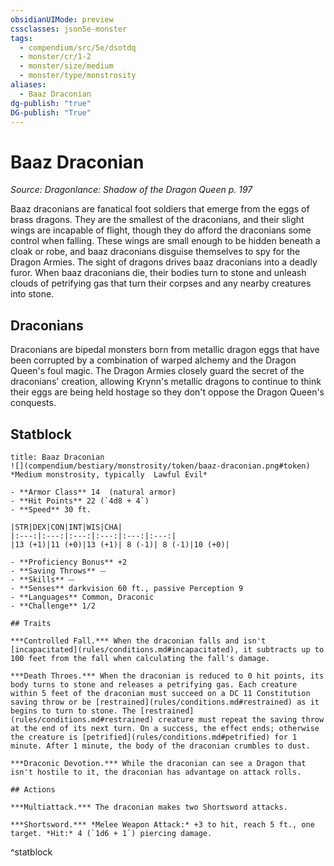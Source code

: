 ```yaml
---
obsidianUIMode: preview
cssclasses: json5e-monster
tags:
  - compendium/src/5e/dsotdq
  - monster/cr/1-2
  - monster/size/medium
  - monster/type/monstrosity
aliases:
  - Baaz Draconian
dg-publish: "true"
DG-publish: "True"
---
```

# Baaz Draconian
*Source: Dragonlance: Shadow of the Dragon Queen p. 197*  

Baaz draconians are fanatical foot soldiers that emerge from the eggs of brass dragons. They are the smallest of the draconians, and their slight wings are incapable of flight, though they do afford the draconians some control when falling. These wings are small enough to be hidden beneath a cloak or robe, and baaz draconians disguise themselves to spy for the Dragon Armies. The sight of dragons drives baaz draconians into a deadly furor. When baaz draconians die, their bodies turn to stone and unleash clouds of petrifying gas that turn their corpses and any nearby creatures into stone.

## Draconians

Draconians are bipedal monsters born from metallic dragon eggs that have been corrupted by a combination of warped alchemy and the Dragon Queen's foul magic. The Dragon Armies closely guard the secret of the draconians' creation, allowing Krynn's metallic dragons to continue to think their eggs are being held hostage so they don't oppose the Dragon Queen's conquests.

## Statblock

```ad-statblock
title: Baaz Draconian
![](compendium/bestiary/monstrosity/token/baaz-draconian.png#token)
*Medium monstrosity, typically  Lawful Evil*

- **Armor Class** 14  (natural armor)
- **Hit Points** 22 (`4d8 + 4`)
- **Speed** 30 ft.

|STR|DEX|CON|INT|WIS|CHA|
|:---:|:---:|:---:|:---:|:---:|:---:|
|13 (+1)|11 (+0)|13 (+1)| 8 (-1)| 8 (-1)|10 (+0)|

- **Proficiency Bonus** +2
- **Saving Throws** ⏤
- **Skills** ⏤
- **Senses** darkvision 60 ft., passive Perception 9
- **Languages** Common, Draconic
- **Challenge** 1/2

## Traits

***Controlled Fall.*** When the draconian falls and isn't [incapacitated](rules/conditions.md#incapacitated), it subtracts up to 100 feet from the fall when calculating the fall's damage.

***Death Throes.*** When the draconian is reduced to 0 hit points, its body turns to stone and releases a petrifying gas. Each creature within 5 feet of the draconian must succeed on a DC 11 Constitution saving throw or be [restrained](rules/conditions.md#restrained) as it begins to turn to stone. The [restrained](rules/conditions.md#restrained) creature must repeat the saving throw at the end of its next turn. On a success, the effect ends; otherwise the creature is [petrified](rules/conditions.md#petrified) for 1 minute. After 1 minute, the body of the draconian crumbles to dust.

***Draconic Devotion.*** While the draconian can see a Dragon that isn't hostile to it, the draconian has advantage on attack rolls.

## Actions

***Multiattack.*** The draconian makes two Shortsword attacks.

***Shortsword.*** *Melee Weapon Attack:* +3 to hit, reach 5 ft., one target. *Hit:* 4 (`1d6 + 1`) piercing damage.
```
^statblock